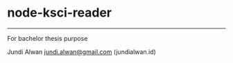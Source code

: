 # node-ksci-reader
---
For bachelor thesis purpose

Jundi Alwan <jundi.alwan@gmail.com> (jundialwan.id)
